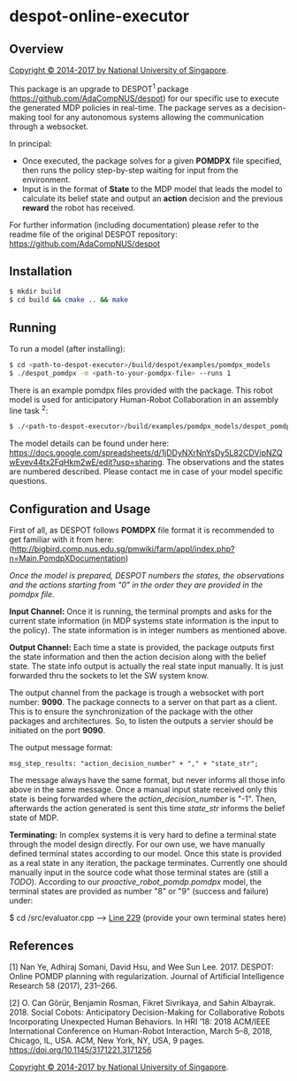 # despot-online-executor

## Overview

[Copyright &copy; 2014-2017 by National University of Singapore](http://motion.comp.nus.edu.sg/).

This package is an upgrade to DESPOT<sup>1</sup> package (https://github.com/AdaCompNUS/despot) for our specific use to execute the generated MDP policies in real-time. The package serves as a decision-making tool for any autonomous systems allowing the communication through a websocket. 

In principal:
* Once executed, the package solves for a given **POMDPX** file specified, then runs the policy step-by-step waiting for input from the environment. 
* Input is in the format of **State** to the MDP model that leads the model to calculate its belief state and output an **action** decision and the previous **reward** the robot has received. 

For further information (including documentation) please refer to the readme file of the original DESPOT repository: https://github.com/AdaCompNUS/despot

## Installation

```bash
$ mkdir build
$ cd build && cmake .. && make
```

## Running

To run a model (after installing):

```bash
$ cd <path-to-despot-executor>/build/despot/examples/pomdpx_models
$ ./despot_pomdpx -m <path-to-your-pomdpx-file> --runs 1 
```

There is an example pomdpx files provided with the package. This robot model is used for anticipatory Human-Robot Collaboration in an assembly line task <sup>2</sup>:
```bash
$ ./<path-to-despot-executor>/build/examples/pomdpx_models/despot_pomdpx -m <path-to-despot-executor>/examples/pomdpx_models/data/humanModel_v2.POMDPx --runs 1
```
The model details can be found under here: https://docs.google.com/spreadsheets/d/1jDDyNXrNnYsDy5L82CDVipNZQwEvev44tx2FqHkm2wE/edit?usp=sharing. The observations and the states are numbered described. Please contact me in case of your model specific questions.

## Configuration and Usage

First of all, as DESPOT follows **POMDPX** file format it is recommended to get familiar with it from here: (http://bigbird.comp.nus.edu.sg/pmwiki/farm/appl/index.php?n=Main.PomdpXDocumentation)

*Once the model is prepared, DESPOT numbers the states, the observations and the actions starting from "0" in the order they are provided in the pomdpx file.*

**Input Channel:**
Once it is running, the terminal prompts and asks for the current state information (in MDP systems state information is the input to the policy). The state information is in integer numbers as mentioned above. 


**Output Channel:**
Each time a state is provided, the package outputs first the state information and then the action decision along with the belief state. The state info output is actually the real state input manually. It is just forwarded thru the sockets to let the SW system know.

The output channel from the package is trough a websocket with port number: **9090**. The package connects to a server on that part as a client. This is to ensure the synchronization of the package with the other packages and architectures. So, to listen the outputs a servier should be initiated on the port **9090**.

The output message format:
```
msg_step_results: "action_decision_number" + "," + "state_str";
```
The message always have the same format, but never informs all those info above in the same message. Once a manual input state received only this state is being forwarded where the *action_decision_number* is "-1". Then, afterwards the action generated is sent this time *state_str* informs the belief state of MDP.

**Terminating:**
In complex systems it is very hard to define a terminal state through the model design directly. For our own use, we have manually defined terminal states according to our model. Once this state is provided as a real state in any iteration, the package terminates. Currently one should manually input in the source code what those terminal states are (still a *TODO*). According to our *proactive_robot_pomdp.pomdpx* model, the terminal states are provided as number "8" or "9" (success and failure) under:

$ cd <path-to-despot-executor>/src/evaluator.cpp  --> [Line 229](https://github.com/cangorur/despot-online-executor/blob/cb5f4d86825a1f67c317cb47c12d9bbb24747636/src/evaluator.cpp#L229) (provide your own terminal states here)

## References

[1] Nan Ye, Adhiraj Somani, David Hsu, and Wee Sun Lee. 2017. DESPOT: Online POMDP planning with regularization. Journal of Artificial Intelligence Research 58 (2017), 231–266.

[2] O. Can Görür, Benjamin Rosman, Fikret Sivrikaya, and Sahin Albayrak. 2018. Social Cobots: Anticipatory Decision-Making for Collaborative Robots Incorporating Unexpected Human Behaviors. In HRI ’18: 2018 ACM/IEEE International Conference on Human-Robot Interaction, March 5–8, 2018, Chicago, IL, USA. ACM, New York, NY, USA, 9 pages. https://doi.org/10.1145/3171221.3171256

[Copyright &copy; 2014-2017 by National University of Singapore](http://motion.comp.nus.edu.sg/).
